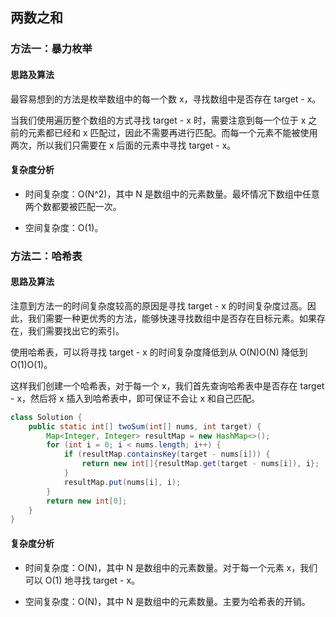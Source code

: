 ## 两数之和

### 方法一：暴力枚举

#### 思路及算法

最容易想到的方法是枚举数组中的每一个数 x，寻找数组中是否存在 target - x。

当我们使用遍历整个数组的方式寻找 target - x 时，需要注意到每一个位于 x 之前的元素都已经和 x 匹配过，因此不需要再进行匹配。而每一个元素不能被使用两次，所以我们只需要在 x 后面的元素中寻找 target - x。

#### 复杂度分析

- 时间复杂度：O(N^2)，其中 N 是数组中的元素数量。最坏情况下数组中任意两个数都要被匹配一次。

- 空间复杂度：O(1)。

### 方法二：哈希表

#### 思路及算法

注意到方法一的时间复杂度较高的原因是寻找 target - x 的时间复杂度过高。因此，我们需要一种更优秀的方法，能够快速寻找数组中是否存在目标元素。如果存在，我们需要找出它的索引。

使用哈希表，可以将寻找 target - x 的时间复杂度降低到从 O(N)O(N) 降低到 O(1)O(1)。

这样我们创建一个哈希表，对于每一个 x，我们首先查询哈希表中是否存在 target - x，然后将 x 插入到哈希表中，即可保证不会让 x 和自己匹配。

```java
class Solution {
    public static int[] twoSum(int[] nums, int target) {
        Map<Integer, Integer> resultMap = new HashMap<>();
        for (int i = 0; i < nums.length; i++) {
            if (resultMap.containsKey(target - nums[i])) {
                return new int[]{resultMap.get(target - nums[i]), i};
            }
            resultMap.put(nums[i], i);
        }
        return new int[0];
    }
}
```

#### 复杂度分析

- 时间复杂度：O(N)，其中 N 是数组中的元素数量。对于每一个元素 x，我们可以 O(1) 地寻找 target - x。

- 空间复杂度：O(N)，其中 N 是数组中的元素数量。主要为哈希表的开销。
